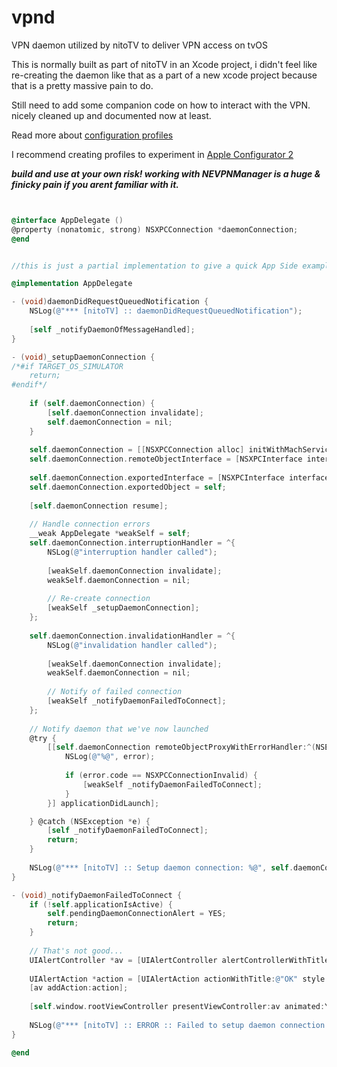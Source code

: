 # vpnd
VPN daemon utilized by nitoTV to deliver VPN access on tvOS

This is normally built as part of nitoTV in an Xcode project, i didn't feel like re-creating the daemon like that as a part of a new xcode project because that is a pretty massive pain to do. 

Still need to add some companion code on how to interact with the VPN. nicely cleaned up and documented now at least.

Read more about [configuration profiles](https://developer.apple.com/business/documentation/Configuration-Profile-Reference.pdf)

I recommend creating profiles to experiment in [Apple Configurator 2](https://support.apple.com/apple-configurator)

***build and use at your own risk! working with NEVPNManager is a huge & finicky pain if you arent familiar with it.***

```Objective-C


@interface AppDelegate () 
@property (nonatomic, strong) NSXPCConnection *daemonConnection;
@end


//this is just a partial implementation to give a quick App Side example of toggling the VPN until i can update the sample code.

@implementation AppDelegate 

- (void)daemonDidRequestQueuedNotification {
    NSLog(@"*** [nitoTV] :: daemonDidRequestQueuedNotification");
 
    [self _notifyDaemonOfMessageHandled];
}

- (void)_setupDaemonConnection {
/*#if TARGET_OS_SIMULATOR
    return;
#endif*/
    
    if (self.daemonConnection) {
        [self.daemonConnection invalidate];
        self.daemonConnection = nil;
    }
    
    self.daemonConnection = [[NSXPCConnection alloc] initWithMachServiceName:@"com.nito.vpnd"];
    self.daemonConnection.remoteObjectInterface = [NSXPCInterface interfaceWithProtocol:@protocol(VPNDaemonProtocol)];
    
    self.daemonConnection.exportedInterface = [NSXPCInterface interfaceWithProtocol:@protocol(VPNApplicationProtocol)];
    self.daemonConnection.exportedObject = self;
    
    [self.daemonConnection resume];
    
    // Handle connection errors
    __weak AppDelegate *weakSelf = self;
    self.daemonConnection.interruptionHandler = ^{
        NSLog(@"interruption handler called");
        
        [weakSelf.daemonConnection invalidate];
        weakSelf.daemonConnection = nil;
        
        // Re-create connection
        [weakSelf _setupDaemonConnection];
    };
    
    self.daemonConnection.invalidationHandler = ^{
        NSLog(@"invalidation handler called");
        
        [weakSelf.daemonConnection invalidate];
        weakSelf.daemonConnection = nil;
        
        // Notify of failed connection
        [weakSelf _notifyDaemonFailedToConnect];
    };
    
    // Notify daemon that we've now launched
    @try {
        [[self.daemonConnection remoteObjectProxyWithErrorHandler:^(NSError * _Nonnull error) {
            NSLog(@"%@", error);
            
            if (error.code == NSXPCConnectionInvalid) {
                [weakSelf _notifyDaemonFailedToConnect];
            }
        }] applicationDidLaunch];

    } @catch (NSException *e) {
        [self _notifyDaemonFailedToConnect];
        return;
    }
    
    NSLog(@"*** [nitoTV] :: Setup daemon connection: %@", self.daemonConnection);
}

- (void)_notifyDaemonFailedToConnect {
    if (!self.applicationIsActive) {
        self.pendingDaemonConnectionAlert = YES;
        return;
    }
    
    // That's not good...
    UIAlertController *av = [UIAlertController alertControllerWithTitle:@"Error" message:@"Could not connect to VPN daemon.\n\nPlease restart nitoTV." preferredStyle:UIAlertControllerStyleAlert];
    
    UIAlertAction *action = [UIAlertAction actionWithTitle:@"OK" style:UIAlertActionStyleCancel handler:^(UIAlertAction * _Nonnull action) {}];
    [av addAction:action];
    
    [self.window.rootViewController presentViewController:av animated:YES completion:nil];
    
    NSLog(@"*** [nitoTV] :: ERROR :: Failed to setup daemon connection: %@", self.daemonConnection);
}

@end
```
